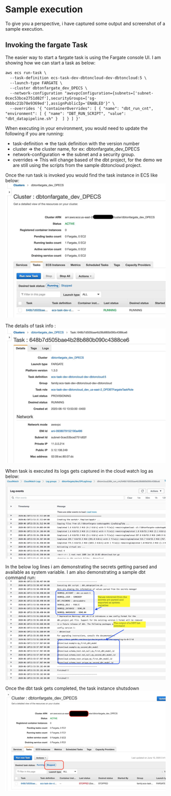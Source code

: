 # Sample execution 

To give you a perspective, i have captured some output and screenshot of a sample execution. 

## Invoking the fargate Task
The easier way to start a fargate task is using the Fargate console UI. I am showing how we
can start a task as below:

```shell
aws ecs run-task \
  --task-definition ecs-task-dev-dbtoncloud-dev-dbtoncloud:5 \
  --launch-type FARGATE \
  --cluster dbtonfargate_dev_DPECS \
  --network-configuration "awsvpcConfiguration={subnets=['subnet-0cec53bce2751d02f'],securityGroups=['sg-0bbbc21b78e9369ed'],assignPublicIp='ENABLED'}" \
  --overrides '{ "containerOverrides": [ { "name": "dbt_run_cnt", "environment": [ { "name": "DBT_RUN_SCRIPT", "value": "dbt_datapipeline.sh" }  ] } ] }' 
```

When executing in your environment, you would need to update the following if you are running:
- task-definition => the task definition with the version number
- cluster => the cluster name, for ex: dbtonfargate_dev_DPECS
- network-configuration => the subnet and a security group.
- overrides => This will change based of the dbt project, for the demo we are still using the scripts from the sample dbtoncloud project.

Once the run task is invoked you would find the task instance in ECS like below:
![](../doc/images/sample_run_ecs_run_task.jpg)

The details of task info :
![](../doc/images/sample_run_run_task_info.jpg)

When task is executed its logs gets captured in the cloud watch 
log as below:
![](../doc/images/sample_run_log_1.jpg)

In the below log lines i am demonstrating the secrets getting parsed
and available as system variable. I am also demonstrating a sample
dbt command run:
![](../doc/images/sample_run_log_2.jpg)

Once the dbt task gets completed, the task instance shutsdown
![](../doc/images/ecs_task_stopped.jpg)